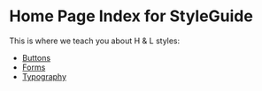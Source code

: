 # Home Page Index for StyleGuide

This is where we teach you about H & L styles:
- [Buttons](button.html)
- [Forms](forms.html)
- [Typography](type.html)
